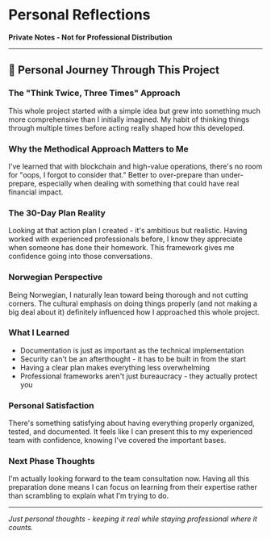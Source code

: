 # Personal Reflections
**Private Notes - Not for Professional Distribution**

---

## 📝 **Personal Journey Through This Project**

### **The "Think Twice, Three Times" Approach**
This whole project started with a simple idea but grew into something much more comprehensive than I initially imagined. My habit of thinking things through multiple times before acting really shaped how this developed.

### **Why the Methodical Approach Matters to Me**
I've learned that with blockchain and high-value operations, there's no room for "oops, I forgot to consider that." Better to over-prepare than under-prepare, especially when dealing with something that could have real financial impact.

### **The 30-Day Plan Reality**
Looking at that action plan I created - it's ambitious but realistic. Having worked with experienced professionals before, I know they appreciate when someone has done their homework. This framework gives me confidence going into those conversations.

### **Norwegian Perspective**
Being Norwegian, I naturally lean toward being thorough and not cutting corners. The cultural emphasis on doing things properly (and not making a big deal about it) definitely influenced how I approached this whole project.

### **What I Learned**
- Documentation is just as important as the technical implementation
- Security can't be an afterthought - it has to be built in from the start  
- Having a clear plan makes everything less overwhelming
- Professional frameworks aren't just bureaucracy - they actually protect you

### **Personal Satisfaction**
There's something satisfying about having everything properly organized, tested, and documented. It feels like I can present this to my experienced team with confidence, knowing I've covered the important bases.

### **Next Phase Thoughts**
I'm actually looking forward to the team consultation now. Having all this preparation done means I can focus on learning from their expertise rather than scrambling to explain what I'm trying to do.

---

*Just personal thoughts - keeping it real while staying professional where it counts.*
